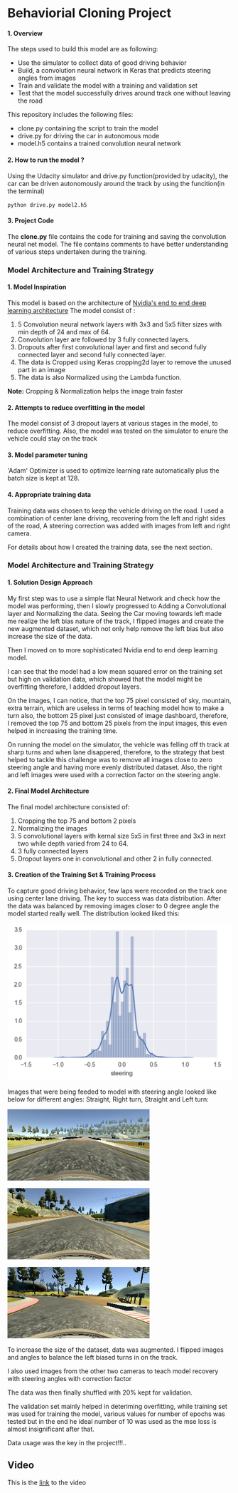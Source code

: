 # Behaviorial Cloning Project

[//]: # (Image References)

[image1]: ./examples/distribution.png
[image2]: ./examples/center_2016_12_01_13_32_45_578.jpg
[image3]: ./examples/center_2016_12_01_13_33_15_644_rightturn.jpg
[image4]: ./examples/center_2016_12_01_13_31_13_584_leftturn.jpg


#### 1. Overview

The steps used to build this model are as following:
* Use the simulator to collect data of good driving behavior
* Build, a convolution neural network in Keras that predicts steering angles from images
* Train and validate the model with a training and validation set
* Test that the model successfully drives around track one without leaving the road


This  repository includes the following files:
* clone.py containing the script to train the model
* drive.py for driving the car in autonomous mode
* model.h5 contains a trained convolution neural network

#### 2.  How to run the model ?
Using the Udacity simulator and drive.py function(provided by udacity), the car can be driven autonomously around the track by using the funcition(in the terminal)

```
python drive.py model2.h5
```
#### 3. Project Code

The **clone.py** file contains the code for training and saving the convolution neural net model. The file contains comments to have better understanding of various steps undertaken during the training.

### Model Architecture and Training Strategy

#### 1. Model Inspiration

This model is based on the architecture of [Nvidia's end to end deep learning architecture](http://images.nvidia.com/content/tegra/automotive/images/2016/solutions/pdf/end-to-end-dl-using-px.pdf) 
The model consist of :
1. 5 Convolution neural network layers with 3x3 and 5x5 filter sizes with min depth of 24 and max of 64.
2. Convolution layer are followed by 3 fully connected layers. 
3. Dropouts after first convolutional layer and first and second fully connected layer and second fully connected layer.
4. The data is Cropped using Keras cropping2d layer to remove the unused part in an image
5. The data is also Normalized using the Lambda function.

**Note:** Cropping & Normalization helps the image train faster

#### 2. Attempts to reduce overfitting in the model

The model consist of 3 dropout layers at various stages in the model, to reduce overfitting. Also, the model was tested on the simulator to enure the vehicle could stay on the track

#### 3. Model parameter tuning

'Adam' Optimizer is used to optimize learning rate automatically plus the batch size is kept at 128.

#### 4. Appropriate training data

Training data was chosen to keep the vehicle driving on the road. I used a combination of center lane driving, recovering from the left and right sides of the road, A steering correction was added with images from left and right camera.

For details about how I created the training data, see the next section. 

### Model Architecture and Training Strategy

#### 1. Solution Design Approach

My first step was to use a simple flat Neural Network and check how the model was performing, then I slowly progressed to Adding a Convolutional layer and Normalizing the data. Seeing the Car moving towards left made me realize the left bias nature of the track, I flipped images and create the new augmented dataset, which not only help remove the left bias but also increase the size of the data.

Then I moved on to more sophisticated Nvidia end to end deep learning model.

I can see that the model had a low mean squared error on the training set but high on validation data, which showed that the model might be overfitting therefore, I addded dropout layers.

On the images, I can notice, that the top 75 pixel consisted of sky, mountain, extra terrain, which are useless in terms of teaching model how to make a turn also, the bottom 25 pixel just consisted of image dashboard, therefore, I removed the top 75 and bottom 25 pixels from the input images, this even helped in increasing the training time.

On running the model on the simulator, the vehicle was felling off th track at sharp turns and when lane disappered, therefore, to the strategy that best helped to tackle this challenge was to remove all images close to zero steering angle and having more evenly distributed dataset. Also, the right and left images were used with a correction factor on the steering angle.

#### 2. Final Model Architecture

The final model architecture consisted of:
1. Cropping the top 75 and bottom 2 pixels
2. Normalizing the images
3. 5 convolutional layers with kernal size 5x5 in first three and 3x3 in next two while depth varied from 24 to 64.
4. 3 fully connected layers
5. Dropout layers one in convolutional and other 2 in fully connected.

#### 3. Creation of the Training Set & Training Process

To capture good driving behavior, few laps were recorded on the track one using center lane driving. The key to success was data distribution. After the data was balanced by removing images closer to 0 degree angle the model started really well. The distribution looked liked this:

![alt text][image1]

Images that were being feeded to model with steering angle looked like below for different angles: Straight, Right turn, Straight and Left turn:


![alt text][image2] 

![alt text][image3] 

![alt text][image4]

To increase the size of the dataset, data was augmented. I flipped images and angles to balance the left biased turns in on the track.

I also used images from the other two cameras to teach model recovery with steering angles with correction factor 

The data was then finally shuffled with 20% kept for validation.

The validation set mainly helped in deteriming overfitting, while training set was used for training the model, various values for number of epochs was tested but in the end he ideal number of 10 was used as the mse loss is almost insignificant after that. 

Data usage was the key in the project!!!..

## Video

This is the [link](https://youtu.be/22hXmoYl1YU) to the video


